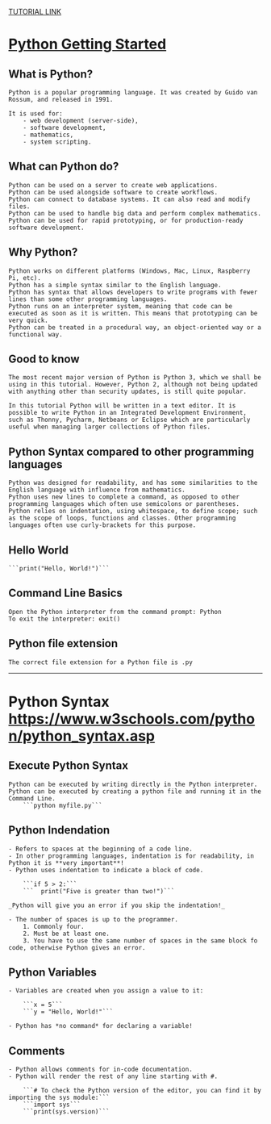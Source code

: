 [TUTORIAL LINK](https://www.w3schools.com/python/default.asp)

# [Python Getting Started](https://www.w3schools.com/python/python_getstarted.asp)

## What is Python?
    Python is a popular programming language. It was created by Guido van Rossum, and released in 1991.

    It is used for:
        - web development (server-side),
        - software development,
        - mathematics,
        - system scripting.

## What can Python do?
    Python can be used on a server to create web applications.
    Python can be used alongside software to create workflows.
    Python can connect to database systems. It can also read and modify files.
    Python can be used to handle big data and perform complex mathematics.
    Python can be used for rapid prototyping, or for production-ready software development.

## Why Python?
    Python works on different platforms (Windows, Mac, Linux, Raspberry Pi, etc).
    Python has a simple syntax similar to the English language.
    Python has syntax that allows developers to write programs with fewer lines than some other programming languages.
    Python runs on an interpreter system, meaning that code can be executed as soon as it is written. This means that prototyping can be very quick.
    Python can be treated in a procedural way, an object-oriented way or a functional way.

## Good to know
    The most recent major version of Python is Python 3, which we shall be using in this tutorial. However, Python 2, although not being updated with anything other than security updates, is still quite popular.

    In this tutorial Python will be written in a text editor. It is possible to write Python in an Integrated Development Environment, such as Thonny, Pycharm, Netbeans or Eclipse which are particularly useful when managing larger collections of Python files.

## Python Syntax compared to other programming languages
    Python was designed for readability, and has some similarities to the English language with influence from mathematics.
    Python uses new lines to complete a command, as opposed to other programming languages which often use semicolons or parentheses.
    Python relies on indentation, using whitespace, to define scope; such as the scope of loops, functions and classes. Other programming languages often use curly-brackets for this purpose.

## Hello World

    ```print("Hello, World!")```

## Command Line Basics
    Open the Python interpreter from the command prompt: Python
    To exit the interpreter: exit()

## Python file extension
    The correct file extension for a Python file is .py

---

# Python Syntax https://www.w3schools.com/python/python_syntax.asp

## Execute Python Syntax
    Python can be executed by writing directly in the Python interpreter.
    Python can be executed by creating a python file and running it in the Command Line.
        ```python myfile.py```

## Python Indendation
    - Refers to spaces at the beginning of a code line.
    - In other programming languages, indentation is for readability, in Python it is **very important**!
    - Python uses indentation to indicate a block of code.

        ```if 5 > 2:```
        ```  print("Five is greater than two!")```
    
    _Python will give you an error if you skip the indentation!_

    - The number of spaces is up to the programmer.
        1. Commonly four.
        2. Must be at least one.
        3. You have to use the same number of spaces in the same block fo code, otherwise Python gives an error.
    
## Python Variables
    - Variables are created when you assign a value to it:

        ```x = 5```
        ```y = "Hello, World!"```
    
    - Python has *no command* for declaring a variable!

## Comments
    - Python allows comments for in-code documentation.
    - Python will render the rest of any line starting with #.

        ```# To check the Python version of the editor, you can find it by importing the sys module:```
        ```import sys```
        ```print(sys.version)```